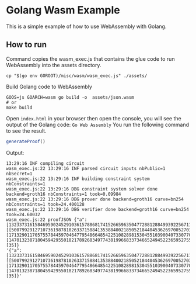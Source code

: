 # Golang Wasm Example

This is a simple example of how to use WebAssembly with Golang.

## How to run

Command copies the wasm_exec.js that contains the glue code to run WebAssembly into the assets directory.
```shell
cp "$(go env GOROOT)/misc/wasm/wasm_exec.js" ./assets/  
```

Build Golang code to WebAssembly
```shell
GOOS=js GOARCH=wasm go build -o  assets/json.wasm
# or
make build
```

Open `index.html` in your browser then open the console, you will see the output of the Golang code: `Go Web Assembly`
You run the following command to see the result.
```javascript
generateProof()
```
Output:
```text
13:29:16 INF compiling circuit
wasm_exec.js:22 13:29:16 INF parsed circuit inputs nbPublic=1 nbSecret=1
wasm_exec.js:22 13:29:16 INF building constraint system nbConstraints=1
wasm_exec.js:22 13:29:16 DBG constraint system solver done backend=groth16 nbConstraints=1 took=0.09984
wasm_exec.js:22 13:29:16 DBG prover done backend=groth16 curve=bn254 nbConstraints=1 took=24.400128
wasm_exec.js:22 13:29:16 DBG verifier done backend=groth16 curve=bn254 took=24.60032
wasm_exec.js:22 proofJSON {"a":[13233731615846959024529103615788681741526659635047728812884993922567117598711,8437689030319369449821385682501917597905117679752870202065320221357769556147],"b":[[5007992912710736198781026337158841353884002185052184404536269700527030132273,9652749224307920018445784745040234440125295297336956154232646782145620610053],[17132901170575578445970464779548664854225108289815304551039004073307704204643,12490234613180575868256148253260547547426405337694474050180395729148119652401]],"c":[14701323871804594295501821789268349774381996683373466524945223659527550631865,2432176448312341074750261600224847835015145423607593200148705225329534046807],"input":[35]}
'{"a":[13233731615846959024529103615788681741526659635047728812884993922567117598711,8437689030319369449821385682501917597905117679752870202065320221357769556147],"b":[[5007992912710736198781026337158841353884002185052184404536269700527030132273,9652749224307920018445784745040234440125295297336956154232646782145620610053],[17132901170575578445970464779548664854225108289815304551039004073307704204643,12490234613180575868256148253260547547426405337694474050180395729148119652401]],"c":[14701323871804594295501821789268349774381996683373466524945223659527550631865,2432176448312341074750261600224847835015145423607593200148705225329534046807],"input":[35]}'
```

